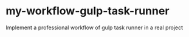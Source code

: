 # my-workflow-gulp-task-runner
Implement a professional workflow of gulp task runner in a real project

